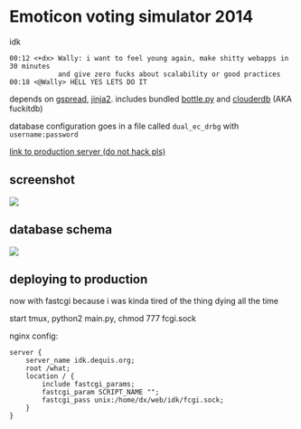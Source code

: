 # Emoticon voting simulator 2014

idk

    00:12 <+dx> Wally: i want to feel young again, make shitty webapps in 30 minutes
                and give zero fucks about scalability or good practices
    00:18 <@Wally> HELL YES LETS DO IT

depends on [gspread][], [jinja2][]. includes bundled [bottle.py][] and [clouderdb][] (AKA fuckitdb)

database configuration goes in a file called `dual_ec_drbg` with `username:password`

[link to production server (do not hack pls)](http://idk.dequis.org)

## screenshot

![](http://dump.dequis.org/soSxV.png)

## database schema

![](http://dump.dequis.org/8QHRf.png)

## deploying to production

now with fastcgi because i was kinda tired of the thing dying all the time

start tmux, python2 main.py, chmod 777 fcgi.sock

nginx config:

    server {
        server_name idk.dequis.org;
        root /what;
        location / {
            include fastcgi_params;
            fastcgi_param SCRIPT_NAME "";
            fastcgi_pass unix:/home/dx/web/idk/fcgi.sock;
        }
    }

[gspread]: https://github.com/burnash/gspread
[jinja2]: http://jinja.pocoo.org/
[bottle.py]: http://bottlepy.org/
[clouderdb]: https://github.com/Widdershin/butterdb/

